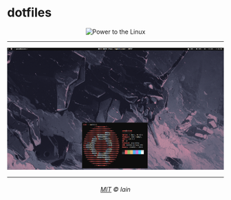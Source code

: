 # dotfiles

<div align="center">
  <img src="https://raw.githubusercontent.com/egonelbre/gophers/master/vector/science/power-to-the-linux.svg" alt="Power to the Linux" width="300">
</div>

---

![](assets/y.png)

---

<h6 align="center">
  <a href="https://raw.githubusercontent.com/northbot/dotfiles/edit/main/LICENSE">MIT</a>
  © lain
</h6>
